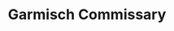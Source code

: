 ---
title: "Garmisch Commissary"
url: /garmisch-partenkirchen/garmisch-commissary/
shop: Allgemein
---